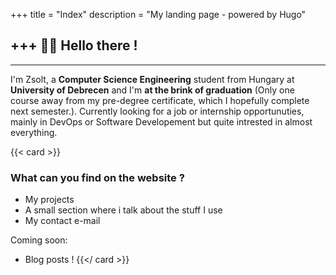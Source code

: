 +++
title = "Index"
description = "My landing page - powered by Hugo"

+++
🧑‍💻 Hello there ! 
---
---  


I'm Zsolt, a **Computer Science Engineering** student from Hungary at **University of Debrecen** and I'm **at the brink of graduation** (Only one course away from my pre-degree certificate, which I hopefully complete next semester.). Currently looking for a job or internship opportunuties, mainly in DevOps or Software Developement but quite intrested in almost everything.


{{< card >}}
### What can you find on the website ?

* My projects
* A small section where i talk about the stuff I use
* My contact e-mail
  
 Coming soon: 
* Blog posts !
{{</ card >}}



